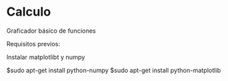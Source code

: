 # Calculo

Graficador básico de funciones

Requisitos previos:

Instalar matplotlibt y numpy

$sudo apt-get install python-numpy
$sudo apt-get install python-matplotlib

